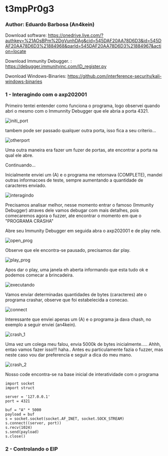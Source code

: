 # t3mpPr0g3

### Author: Eduardo Barbosa (An4kein)

Download software: https://onedrive.live.com/?authkey=%21AOsBPm%2DgVunhDAg&cid=545DAF20AA78D6D3&id=545DAF20AA78D6D3%21884968&parId=545DAF20AA78D6D3%21884967&action=locate

Download Immunity Debugger. : https://debugger.immunityinc.com/ID_register.py

Dwonload Windows-Binaries: https://github.com/interference-security/kali-windows-binaries

### 1 - Interagindo com o axp202001

Primeiro tentei entender como funciona o programa, logo observei quando abri o mesmo com o Immunnity Debugger que ele abria a porta 4321.

![initi_port](https://raw.githubusercontent.com/an4kein/t3mpPr0g3/master/images/init_port.png)

tambem pode ser passado qualquer outra porta, isso fica a seu criterio...

![otherport](https://raw.githubusercontent.com/an4kein/t3mpPr0g3/master/images/other_port.png)

Uma outra maneira era fazer um fuzer de portas, ate encontrar a porta na qual ele abre.

Continuando...

Inicialmente enviei um (A) e o programa me retornava (COMPLETE), mandei outras informacoes de teste, sempre aumentando a quantidade de caracteres enviado.

![interagindo](https://raw.githubusercontent.com/an4kein/t3mpPr0g3/master/images/2-interagindo.png)

Precisamos analisar melhor, nesse momento entrar o famoso (Immunity Debugger) atraves dele vamos debugar com mais detalhes, pois comecaremos agora o fuzzer, ate encontrar o momento em que o "PROGRAMA CRASHA"

Abre seu Immunity Debugger em seguida abra o axp202001 e de play nele.

![open_prog](https://raw.githubusercontent.com/an4kein/t3mpPr0g3/master/images/3-openprog.png)

Observe que ele encontra-se pausado, precisamos dar play.

![play_prog](https://raw.githubusercontent.com/an4kein/t3mpPr0g3/master/images/4-play_prog.png)

Apos dar o play, uma janela eh aberta informando que esta tudo ok e podemos comecar a brincadeira.

![executando](https://raw.githubusercontent.com/an4kein/t3mpPr0g3/master/images/5-executando.png)

Vamos enviar determinadas quantidades de bytes (caracteres) ate o programa crashar, observe que foi estabelecida a conecao.

![connect](https://raw.githubusercontent.com/an4kein/t3mpPr0g3/master/images/6-connect.png)

Interessante que enviei apenas um (A) e o programa ja dava chash, no exemplo a seguir enviei (an4kein). 

![crash_1](https://raw.githubusercontent.com/an4kein/t3mpPr0g3/master/images/7-crash-1.png)

Uma vez um colega meu falou, envia 5000k de bytes inicialmente..... Ahhh, entao vamos fazer isso!!! haha.. Antes eu particulamente fazia o fuzzer, mas neste caso vou dar preferencia e seguir a dica do meu mano.

![crash_2](https://raw.githubusercontent.com/an4kein/t3mpPr0g3/master/images/8-crash-2.png)

Nosso code encontra-se na base inicial de interatividade com o programa

```
import socket
import struct

server = '127.0.0.1'
port = 4321

buf = "A" * 5000
payload = buf
s = socket.socket(socket.AF_INET, socket.SOCK_STREAM)
s.connect((server, port))
s.recv(1024)
s.send(payload)
s.close()
```


### 2 - Controlando o EIP

